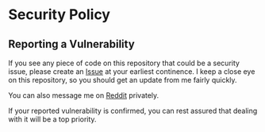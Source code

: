 # Security Policy

## Reporting a Vulnerability

If you see any piece of code on this repository that could be a security issue, please create an [Issue](https://github.com/bassamanator/Sovol-SV06-firmware/issues/new/choose) at your earliest continence. I keep a close eye on this repository, so you should get an update from me fairly quickly.

You can also message me on [Reddit](https://www.reddit.com/user/bassamanator/) privately.

If your reported vulnerability is confirmed, you can rest assured that dealing with it will be a top priority.
